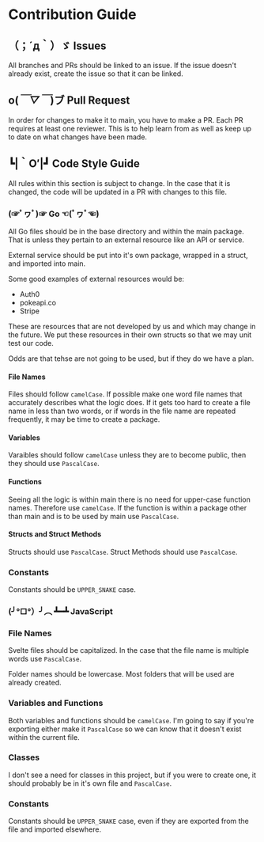 # Contribution Guide

## （；´д｀）ゞ Issues

All branches and PRs should be linked to an issue.
If the issue doesn't already exist, create the issue so that it can be linked.

## o(*￣▽￣*)ブ Pull Request

In order for changes to make it to main, you have to make a PR.
Each PR requires at least one reviewer.
This is to help learn from as well as keep up to date on what changes have been made.


## ┗|｀O′|┛ Code Style Guide

All rules within this section is subject to change.
In the case that it is changed, the code will be updated in a PR with changes to this file.

### (☞ﾟヮﾟ)☞ Go ☜(ﾟヮﾟ☜)

All Go files should be in the base directory and within the main package.
That is unless they pertain to an external resource like an API or service.

External service should be put into it's own package, wrapped in a struct, and imported into main.

Some good examples of external resources would be:

- Auth0
- pokeapi.co
- Stripe

These are resources that are not developed by us and which may change in the future.
We put these resources in their own structs so that we may unit test our code.

Odds are that tehse are not going to be used, but if they do we have a plan.

#### File Names

Files should follow ```camelCase```.
If possible make one word file names that accurately describes what the logic does.
If it gets too hard to create a file name in less than two words, or if words in the file name are repeated frequently, it may be time to create a package.

#### Variables

Varaibles should follow ```camelCase``` unless they are to become public, then they should use ```PascalCase```.

#### Functions

Seeing all the logic is within main there is no need for upper-case function names.
Therefore use ```camelCase```.
If the function is within a package other than main and is to be used by main use ```PascalCase```.

#### Structs and Struct Methods

Structs should use ```PascalCase```.
Struct Methods should use ```PascalCase```.

### Constants

Constants should be ```UPPER_SNAKE``` case.

### (╯°□°）╯︵ ┻━┻ JavaScript

### File Names

Svelte files should be capitalized.
In the case that the file name is multiple words use ```PascalCase```.

Folder names should be lowercase.
Most folders that will be used are already created.

### Variables and Functions

Both variables and functions should be ```camelCase```.
I'm going to say if you're exporting either make it ```PascalCase``` so we can know that it doesn't exist within the current file.

### Classes

I don't see a need for classes in this project, but if you were to create one, it should probably be in it's own file and ```PascalCase```.

### Constants

Constants should be ```UPPER_SNAKE``` case, even if they are exported from the file and imported elsewhere.